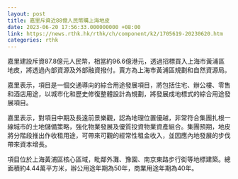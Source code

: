 ```yaml
---
layout: post
title: 嘉里斥資近88億人民幣購上海地皮
date: 2023-06-20 17:56:33.000000000 +08:00
link: https://news.rthk.hk/rthk/ch/component/k2/1705619-20230620.htm
categories: rthk
---
```


嘉里建設斥資87.8億元人民幣，相當約96.6億港元，透過招標買入上海市黃浦區地皮，將透過內部資源及外部融資撥付。賣方為上海市黃浦區規劃和自然資源局。

嘉里表示，項目是一個交通導向的綜合用途發展項目，將包括住宅、辦公樓、零售和酒店用途，以城市化和歷史修復整體設計為規劃，將發展成地標式的綜合用途發展項目。

嘉里表示，對項目中期及長遠前景樂觀，認為地理位置優越，非常符合集團扎根一線城市的土地儲備策略，強化物業發展及優質投資物業資產組合。集團預期，地皮將分階段推出作收租用途，可帶來可觀的經常性租金收入，並因應內地發展的步伐帶來資本增長。

項目位於上海黃浦區核心區域，毗鄰外灘、豫園、南京東路步行街等地標建築。總面積約4.44萬平方米，辦公用途年期為50年，商業用途年期為40年。
